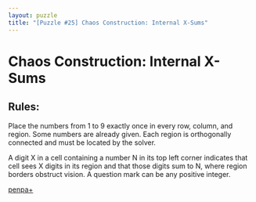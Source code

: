 ```yaml
---
layout: puzzle
title: "[Puzzle #25] Chaos Construction: Internal X-Sums"
---
```


# Chaos Construction: Internal X-Sums

## Rules:

Place the numbers from 1 to 9 exactly once in every row, column, and region. Some numbers are already given. Each region is orthogonally connected and must be located by the solver.

A digit X in a cell containing a number N in its top left corner indicates that cell sees X digits in its region and that those digits sum to N, where region borders obstruct vision. A question mark can be any positive integer.

[penpa+](https://tinyurl.com/2bvyaha4)
